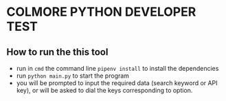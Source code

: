 # COLMORE PYTHON DEVELOPER TEST
## How to run the this tool
* run in ```cmd``` the command line ```pipenv install``` to install the dependencies
* run ```python main.py``` to start the program
* you will be prompted to input the required data (search keyword or API key), or will be asked to dial the keys corresponding to option.